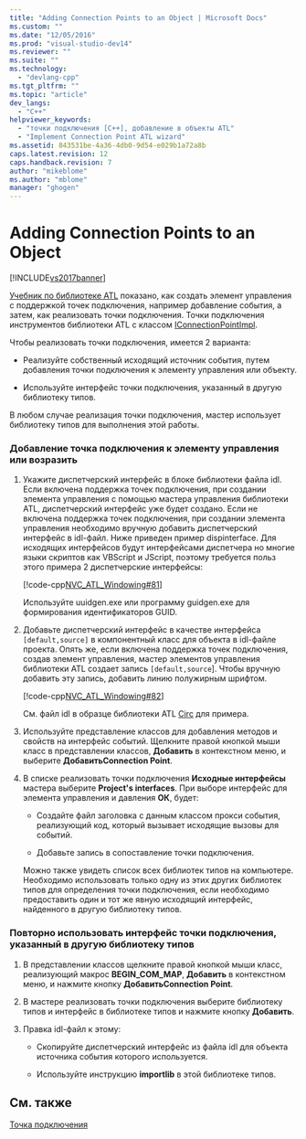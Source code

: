```yaml
---
title: "Adding Connection Points to an Object | Microsoft Docs"
ms.custom: ""
ms.date: "12/05/2016"
ms.prod: "visual-studio-dev14"
ms.reviewer: ""
ms.suite: ""
ms.technology: 
  - "devlang-cpp"
ms.tgt_pltfrm: ""
ms.topic: "article"
dev_langs: 
  - "C++"
helpviewer_keywords: 
  - "точки подключения [C++], добавление в объекты ATL"
  - "Implement Connection Point ATL wizard"
ms.assetid: 843531be-4a36-4db0-9d54-e029b1a72a8b
caps.latest.revision: 12
caps.handback.revision: 7
author: "mikeblome"
ms.author: "mblome"
manager: "ghogen"
---
```

# Adding Connection Points to an Object
[!INCLUDE[vs2017banner](../assembler/inline/includes/vs2017banner.md)]

[Учебник по библиотеке ATL](../Topic/Active%20Template%20Library%20\(ATL\)%20Tutorial.md) показано, как создать элемент управления с поддержкой точек подключения, например добавление события, а затем, как реализовать точки подключения.  Точки подключения инструментов библиотеки ATL с классом [IConnectionPointImpl](../Topic/IConnectionPointImpl%20Class.md).  
  
 Чтобы реализовать точки подключения, имеется 2 варианта:  
  
-   Реализуйте собственный исходящий источник события, путем добавления точки подключения к элементу управления или объекту.  
  
-   Используйте интерфейс точки подключения, указанный в другую библиотеку типов.  
  
 В любом случае реализация точки подключения, мастер использует библиотеку типов для выполнения этой работы.  
  
### Добавление точка подключения к элементу управления или возразить  
  
1.  Укажите диспетчерский интерфейс в блоке библиотеки файла idl.  Если включена поддержка точек подключения, при создании элемента управления с помощью мастера управления библиотеки ATL, диспетчерский интерфейс уже будет создано.  Если не включена поддержка точек подключения, при создании элемента управления необходимо вручную добавить диспетчерский интерфейс в idl\-файл.  Ниже приведен пример dispinterface.  Для исходящих интерфейсов будут интерфейсами диспетчера но многие языки скриптов как VBScript и JScript, поэтому требуется польз этого примера 2 диспетчерские интерфейсы:  
  
     [!code-cpp[NVC_ATL_Windowing#81](../atl/codesnippet/CPP/adding-connection-points-to-an-object_1.idl)]  
  
     Используйте uuidgen.exe или программу guidgen.exe для формирования идентификаторов GUID.  
  
2.  Добавьте диспетчерский интерфейс в качестве интерфейса `[default,source]` в компонентный класс для объекта в idl\-файле проекта.  Опять же, если включена поддержка точек подключения, создав элемент управления, мастер элементов управления библиотеки ATL создает запись `[default,source`\].  Чтобы вручную добавить эту запись, добавить линию полужирным шрифтом.  
  
     [!code-cpp[NVC_ATL_Windowing#82](../atl/codesnippet/CPP/adding-connection-points-to-an-object_2.idl)]  
  
     См. файл idl в образце библиотеки ATL [Circ](../top/visual-cpp-samples.md) для примера.  
  
3.  Используйте представление классов для добавления методов и свойств на интерфейс событий.  Щелкните правой кнопкой мыши класс в представлении классов, **Добавить** в контекстном меню, и выберите **ДобавитьConnection Point**.  
  
4.  В списке реализовать точки подключения **Исходные интерфейсы** мастера выберите **Project's interfaces**.  При выборе интерфейс для элемента управления и давления **ОК**, будет:  
  
    -   Создайте файл заголовка с данным классом прокси события, реализующий код, который вызывает исходящие вызовы для событий.  
  
    -   Добавьте запись в сопоставление точки подключения.  
  
     Можно также увидеть список всех библиотек типов на компьютере.  Необходимо использовать только одну из этих других библиотек типов для определения точки подключения, если необходимо предоставить один и тот же явную исходящий интерфейс, найденного в другую библиотеку типов.  
  
### Повторно использовать интерфейс точки подключения, указанный в другую библиотеку типов  
  
1.  В представлении классов щелкните правой кнопкой мыши класс, реализующий макрос **BEGIN\_COM\_MAP**, **Добавить** в контекстном меню, и нажмите кнопку **ДобавитьConnection Point**.  
  
2.  В мастере реализовать точки подключения выберите библиотеку типов и интерфейс в библиотеке типов и нажмите кнопку **Добавить**.  
  
3.  Правка idl\-файл к этому:  
  
    -   Скопируйте диспетчерский интерфейс из файла idl для объекта источника события которого используется.  
  
    -   Используйте инструкцию **importlib** в этой библиотеке типов.  
  
## См. также  
 [Точка подключения](../atl/atl-connection-points.md)